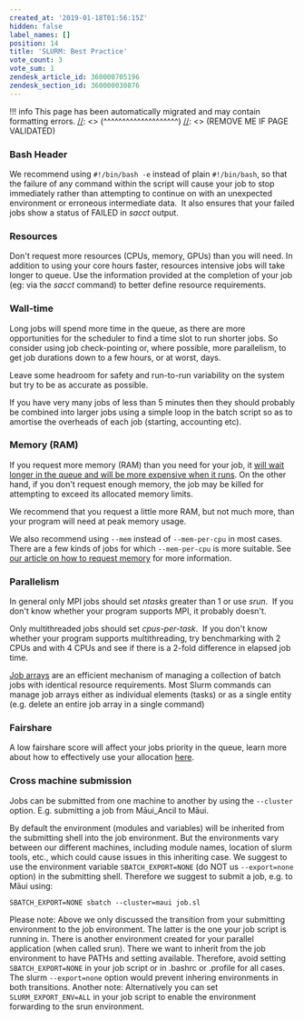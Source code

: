 ```yaml
---
created_at: '2019-01-18T01:56:15Z'
hidden: false
label_names: []
position: 14
title: 'SLURM: Best Practice'
vote_count: 3
vote_sum: 1
zendesk_article_id: 360000705196
zendesk_section_id: 360000030876
---
```




[//]: <> (REMOVE ME IF PAGE VALIDATED)
[//]: <> (vvvvvvvvvvvvvvvvvvvv)
!!! info
    This page has been automatically migrated and may contain formatting errors.
[//]: <> (^^^^^^^^^^^^^^^^^^^^)
[//]: <> (REMOVE ME IF PAGE VALIDATED)

<h3 id="01H8ANN6F571KEA80CG0FQHX6M">Bash Header</h3>
<p>We recommend using <code class="highlighter-rouge">#!/bin/bash -e</code> instead of plain <code class="highlighter-rouge">#!/bin/bash</code>, so that the failure of any command within the script will cause your job to stop immediately rather than attempting to continue on with an unexpected environment or erroneous intermediate data.  It also ensures that your failed jobs show a status of FAILED in <em>sacct</em> output.</p>
<h3 id="01H8ANN6F5FDTFCY2SZFMAPW8Y">Resources </h3>
<p>Don't request more resources (CPUs, memory, GPUs) than you will need. In addition to using your core hours faster, resources intensive jobs will take longer to queue. Use the information provided at the completion of your job (eg: via the <em>sacct</em> command) to better define resource requirements.</p>
<h3 id="01H8ANN6F5EFWKSS0MZVGQ6PQP">Wall-time</h3>
<p>Long jobs will spend more time in the queue, as there are more opportunities for the scheduler to find a time slot to run shorter jobs. So consider using job check-pointing or, where possible, more parallelism, to get job durations down to a few hours, or at worst, days.</p>
<p>Leave some headroom for safety and run-to-run variability on the system but try to be as accurate as possible.</p>
<p>If you have very many jobs of less than 5 minutes then they should probably be combined into larger jobs using a simple loop in the batch script so as to amortise the overheads of each job (starting, accounting etc).</p>
<h3 id="01H8ANN6F527CCYP03TGRYGQM0">Memory (RAM)</h3>
<p>If you request more memory (RAM) than you need for your job, it <a href="https://support.nesi.org.nz/hc/en-gb/articles/360000737555" target="_self">will wait longer in the queue and will be more expensive when it runs</a>. On the other hand, if you don't request enough memory, the job may be killed for attempting to exceed its allocated memory limits.</p>
<p>We recommend that you request a little more RAM, but not much more, than your program will need at peak memory usage.</p>
<p>We also recommend using <code>--mem</code> instead of <code>--mem-per-cpu</code> in most cases. There are a few kinds of jobs for which <code>--mem-per-cpu</code> is more suitable. See <a href="https://support.nesi.org.nz/hc/en-gb/articles/360001108756" target="_self">our article on how to request memory</a> for more information.</p>
<h3 id="01H8ANN6F5MH722W3AD9Y5SH3X">Parallelism</h3>
<p>In general only MPI jobs should set <em>ntasks</em> greater than 1 or use <em>srun</em>.  If you don't know whether your program supports MPI, it probably doesn't.</p>
<p>Only multithreaded jobs should set <em>cpus-per-task</em>.  If you don't know whether your program supports multithreading, try benchmarking with 2 CPUs and with 4 CPUs and see if there is a 2-fold difference in elapsed job time.</p>
<p><a href="https://slurm.schedmd.com/job_array.html">Job arrays</a> are an efficient mechanism of managing a collection of batch jobs with identical resource requirements. Most Slurm commands can manage job arrays either as individual elements (tasks) or as a single entity (e.g. delete an entire job array in a single command)</p>
<h3 id="01H8ANN6F5CSFFFWPE4CBQMG3P">Fairshare</h3>
<p>A low fairshare score will affect your jobs priority in the queue, learn more about how to effectively use your allocation <a href="https://support.nesi.org.nz/hc/en-gb/articles/360000743536" target="_blank" rel="noopener noreferrer">here</a>.</p>
<h3 id="01H8ANN6F5H1MH8WP8Z1B8ZF50">Cross machine submission</h3>
<p>Jobs can be submitted from one machine to another by using the <code>--cluster</code> option. E.g. submitting a job from Māui_Ancil to Māui.</p>
<p>By default the environment (modules and variables) will be inherited from the submitting shell into the job environment. But the environments vary between our different machines, including module names, location of slurm tools, etc., which could cause issues in this inheriting case. We suggest to use the environment variable <code>SBATCH_EXPORT=NONE</code> (do NOT us <code>--export=none</code> option) in the submitting shell. Therefore we suggest to submit a job, e.g. to Māui using:</p>
<pre><code>SBATCH_EXPORT=NONE sbatch --cluster=maui job.sl</code></pre>
<p>Please note: Above we only discussed the transition from your submitting environment to the job environment. The latter is the one your job script is running in. There is another environment created for your parallel application (when called srun). There we want to inherit from the job environment to have PATHs and setting available. Therefore, avoid setting <code>SBATCH_EXPORT=NONE</code> in your job script or in .bashrc or .profile for all cases. The slurm <code>--export=none</code> option would prevent inhering environments in both transitions. Another note: Alternatively you can set <code>SLURM_EXPORT_ENV=ALL</code> in your job script to enable the environment forwarding to the srun environment.</p>